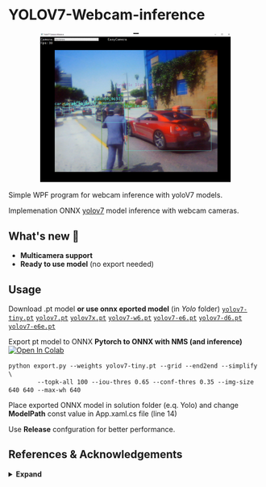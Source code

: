# YOLOV7-Webcam-inference

<div align="center">
    <a href="./">
        <img src="./Figure/RealTimePredictions.png" width="75%"/>
    </a>
</div>

Simple WPF program for webcam inference with yoloV7 models.

Implemenation ONNX [yolov7](https://github.com/WongKinYiu/yolov7) model inference with webcam cameras.

## What's new 🤗 
- **Multicamera support**
- **Ready to use model** (no export needed)

## Usage
Download .pt model **or use onnx eported model** (in *Yolo* folder)
[`yolov7-tiny.pt`](https://github.com/WongKinYiu/yolov7/releases/download/v0.1/yolov7-tiny.pt)
[`yolov7.pt`](https://github.com/WongKinYiu/yolov7/releases/download/v0.1/yolov7.pt)
[`yolov7x.pt`](https://github.com/WongKinYiu/yolov7/releases/download/v0.1/yolov7x.pt) 
[`yolov7-w6.pt`](https://github.com/WongKinYiu/yolov7/releases/download/v0.1/yolov7-w6.pt) 
[`yolov7-e6.pt`](https://github.com/WongKinYiu/yolov7/releases/download/v0.1/yolov7-e6.pt) 
[`yolov7-d6.pt`](https://github.com/WongKinYiu/yolov7/releases/download/v0.1/yolov7-d6.pt)
[`yolov7-e6e.pt`](https://github.com/WongKinYiu/yolov7/releases/download/v0.1/yolov7-e6e.pt)

Export pt model to ONNX
**Pytorch to ONNX with NMS (and inference)** <a href="https://colab.research.google.com/github/WongKinYiu/yolov7/blob/main/tools/YOLOv7onnx.ipynb"><img src="https://colab.research.google.com/assets/colab-badge.svg" alt="Open In Colab"></a>
```shell
python export.py --weights yolov7-tiny.pt --grid --end2end --simplify \
        --topk-all 100 --iou-thres 0.65 --conf-thres 0.35 --img-size 640 640 --max-wh 640
```
        
Place exported ONNX model in solution folder (e.q. Yolo) and change <b>ModelPath</b> const value in App.xaml.cs file (line 14)

Use <b>Release</b> confguration for better performance.

## References & Acknowledgements

<details><summary> <b>Expand</b> </summary>
        
* [https://github.com/WongKinYiu/yolov7](https://github.com/WongKinYiu/yolov7)
* [https://github.com/ivilson/Yolov7net](https://github.com/ivilson/Yolov7net)

</details>
